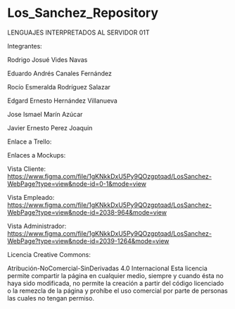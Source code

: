 # Los_Sanchez_Repository

LENGUAJES INTERPRETADOS AL SERVIDOR 01T


Integrantes:

Rodrigo Josué Vides Navas

Eduardo Andrés Canales Fernández

Rocío Esmeralda Rodríguez Salazar

Edgard Ernesto Hernández Villanueva 

Jose Ismael Marín Azúcar

Javier Ernesto Perez Joaquin


Enlace a Trello:

Enlaces a Mockups:

Vista Cliente: https://www.figma.com/file/1gKNkkDxU5Py9QOzgptqad/LosSanchez-WebPage?type=view&node-id=0-1&mode=view 

Vista Empleado: https://www.figma.com/file/1gKNkkDxU5Py9QOzgptqad/LosSanchez-WebPage?type=view&node-id=2038-964&mode=view 

Vista Administrador: https://www.figma.com/file/1gKNkkDxU5Py9QOzgptqad/LosSanchez-WebPage?type=view&node-id=2039-1264&mode=view

Licencia Creative Commons:

Atribución-NoComercial-SinDerivadas 4.0 Internacional 
Esta licencia permite compartir la página en cualquier medio, siempre y cuando ésta no haya sido modificada, no permite la creación a partir del código licenciado o la remezcla de la página y prohíbe el uso comercial por parte de personas las cuales no tengan permiso.
